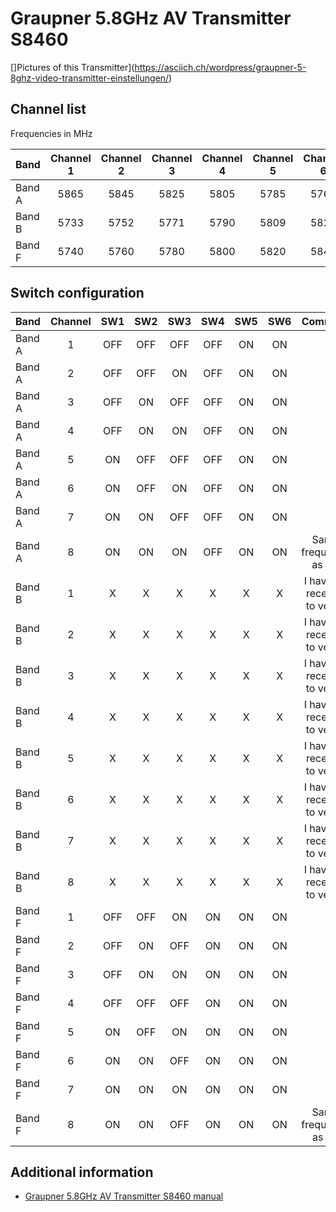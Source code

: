 # Graupner 5.8GHz AV Transmitter S8460

[]Pictures of this Transmitter](https://asciich.ch/wordpress/graupner-5-8ghz-video-transmitter-einstellungen/)

## Channel list

Frequencies in MHz

| Band   | Channel 1 | Channel 2 | Channel 3 | Channel 4 | Channel 5 | Channel 6 | Channel 7 | Channel 8 |
|--------|:---------:|:---------:|:---------:|:---------:|:---------:|:---------:|:---------:|:---------:|
| Band A | 5865      | 5845      | 5825      | 5805      | 5785      | 5765      | 5745      | 5745      |
| Band B | 5733      | 5752      | 5771      | 5790      | 5809      | 5828      | 5847      | 5866      |
| Band F | 5740      | 5760      | 5780      | 5800      | 5820      | 5840      | 5860      | 5860      |

## Switch configuration

| Band   | Channel | SW1 | SW2 | SW3 | SW4 | SW5 | SW6 | Comment                      |
|--------|:-------:|:---:|:---:|:---:|:---:|:---:|:---:|:----------------------------:|
| Band A | 1       | OFF | OFF | OFF | OFF | ON  | ON  |                              |
| Band A | 2       | OFF | OFF | ON  | OFF | ON  | ON  |                              |
| Band A | 3       | OFF | ON  | OFF | OFF | ON  | ON  |                              |
| Band A | 4       | OFF | ON  | ON  | OFF | ON  | ON  |                              |
| Band A | 5       | ON  | OFF | OFF | OFF | ON  | ON  |                              |
| Band A | 6       | ON  | OFF | ON  | OFF | ON  | ON  |                              |
| Band A | 7       | ON  | ON  | OFF | OFF | ON  | ON  |                              |
| Band A | 8       | ON  | ON  | ON  | OFF | ON  | ON  | Same frequency as A7         |
| Band B | 1       | X   | X   | X   | X   | X   | X   | I have no receiver to verify |
| Band B | 2       | X   | X   | X   | X   | X   | X   | I have no receiver to verify |
| Band B | 3       | X   | X   | X   | X   | X   | X   | I have no receiver to verify |
| Band B | 4       | X   | X   | X   | X   | X   | X   | I have no receiver to verify |
| Band B | 5       | X   | X   | X   | X   | X   | X   | I have no receiver to verify |
| Band B | 6       | X   | X   | X   | X   | X   | X   | I have no receiver to verify |
| Band B | 7       | X   | X   | X   | X   | X   | X   | I have no receiver to verify |
| Band B | 8       | X   | X   | X   | X   | X   | X   | I have no receiver to verify |
| Band F | 1       | OFF | OFF | ON  | ON  | ON  | ON  |                              |
| Band F | 2       | OFF | ON  | OFF | ON  | ON  | ON  |                              |
| Band F | 3       | OFF | ON  | ON  | ON  | ON  | ON  |                              |
| Band F | 4       | OFF | OFF | OFF | ON  | ON  | ON  |                              |
| Band F | 5       | ON  | OFF | ON  | ON  | ON  | ON  |                              |
| Band F | 6       | ON  | ON  | OFF | ON  | ON  | ON  |                              |
| Band F | 7       | ON  | ON  | ON  | ON  | ON  | ON  |                              |
| Band F | 8       | ON  | ON  | OFF | ON  | ON  | ON  | Same frequency as F7         |

## Additional information

* [Graupner 5.8GHz AV Transmitter S8460 manual](https://www.graupner.com/media/pdf/48/fc/28/S8460_Transmitter_25mW_de_en_it_fr5a30cfa367675.pdf)